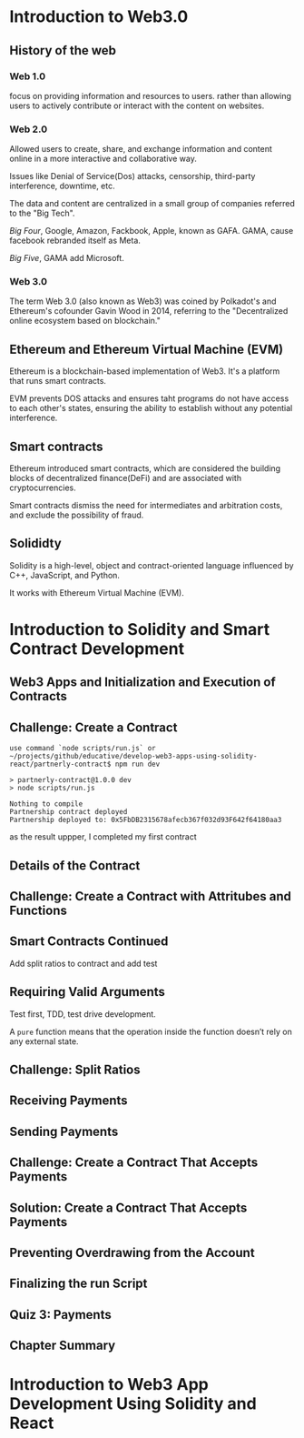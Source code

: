 # Introduction to Web3.0

## History of the web

### Web 1.0

focus on providing information and resources to users. rather than allowing users to actively contribute or interact with the content on websites.

### Web 2.0

Allowed users to create, share, and exchange information and content online in a more interactive and collaborative way.

Issues like Denial of Service(Dos) attacks, censorship, third-party interference, downtime, etc.

The data and content are centralized in a small group of companies referred to the "Big Tech". 

*Big Four*, Google, Amazon, Fackbook, Apple, known as GAFA. GAMA, cause facebook rebranded itself as Meta.

*Big Five*, GAMA add Microsoft.

### Web 3.0

The term Web 3.0 (also known as Web3) was coined by Polkadot's and Ethereum's cofounder Gavin Wood in 2014, referring to the "Decentralized online ecosystem based on blockchain."


## Ethereum and Ethereum Virtual Machine (EVM)

Ethereum is a blockchain-based implementation of Web3. It's a platform that runs smart contracts.

EVM prevents DOS attacks and ensures taht programs do not have access to each other's states, ensuring the ability to establish without any potential interference.

## Smart contracts

Ethereum introduced smart contracts, which are considered the building blocks of decentralized finance(DeFi) and are associated with cryptocurrencies. 

Smart contracts dismiss the need for intermediates and arbitration costs, and exclude the possibility of fraud.

## Solididty

Solidity is a high-level, object and contract-oriented language influenced by C++, JavaScript, and Python.

It works with Ethereum Virtual Machine (EVM).

# Introduction to Solidity and Smart Contract Development

## Web3 Apps and Initialization and Execution of Contracts

## Challenge: Create a Contract

```shell
use command `node scripts/run.js` or
~/projects/github/educative/develop-web3-apps-using-solidity-react/partnerly-contract$ npm run dev

> partnerly-contract@1.0.0 dev
> node scripts/run.js

Nothing to compile
Partnership contract deployed
Partnership deployed to: 0x5FbDB2315678afecb367f032d93F642f64180aa3
```

as the result uppper, I completed my first contract

## Details of the Contract

## Challenge: Create a Contract with Attritubes and Functions

## Smart Contracts Continued

Add split ratios to contract and add test

## Requiring Valid Arguments

Test first, TDD, test drive development.

A `pure` function means that the operation inside the function doesn’t rely on any external state.

## Challenge: Split Ratios

## Receiving Payments

## Sending Payments

## Challenge: Create a Contract That Accepts Payments

## Solution: Create a Contract That Accepts Payments

## Preventing Overdrawing from the Account

## Finalizing the run Script

## Quiz 3: Payments

## Chapter Summary
# Introduction to Web3 App Development Using Solidity and React


